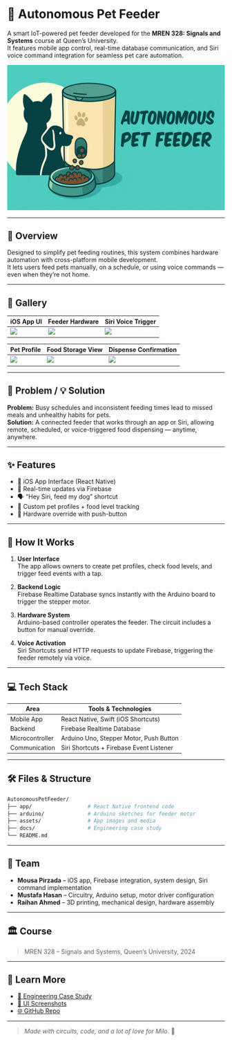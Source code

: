# 🐶 Autonomous Pet Feeder

A smart IoT-powered pet feeder developed for the **MREN 328: Signals and Systems** course at Queen’s University.  
It features mobile app control, real-time database communication, and Siri voice command integration for seamless pet care automation.

![Feeder Prototype](/images/pet_feeder_banner.png)

---

## 🚀 Overview

Designed to simplify pet feeding routines, this system combines hardware automation with cross-platform mobile development.  
It lets users feed pets manually, on a schedule, or using voice commands — even when they’re not home.

---

## 📸 Gallery

| iOS App UI | Feeder Hardware | Siri Voice Trigger |
|------------|------------------|---------------------|
| <img src="/assets/images/pet-feeder/main_menu.png" width="220"/> | <img src="/assets/images/pet-feeder/dog_feeder.jpg" width="220"/> | <img src="/assets/images/pet-feeder/siri_fed.png" width="220"/> |

| Pet Profile | Food Storage View | Dispense Confirmation |
|-------------|--------------------|-------------------------|
| <img src="/assets/images/pet-feeder/pet_profile.png" width="220"/> | <img src="/assets/images/pet-feeder/food_check.png" width="220"/> | <img src="/assets/images/pet-feeder/food_dispensed.png" width="220"/> |

---

## 🧩 Problem / 💡 Solution

**Problem:** Busy schedules and inconsistent feeding times lead to missed meals and unhealthy habits for pets.  
**Solution:** A connected feeder that works through an app or Siri, allowing remote, scheduled, or voice-triggered food dispensing — anytime, anywhere.

---

## ✨ Features

- 📱 iOS App Interface (React Native)
- 📡 Real-time updates via Firebase
- 🗣️ “Hey Siri, feed my dog” shortcut
- 🧠 Custom pet profiles + food level tracking
- 🔘 Hardware override with push-button

---

## 🧠 How It Works

1. **User Interface**  
   The app allows owners to create pet profiles, check food levels, and trigger feed events with a tap.

2. **Backend Logic**  
   Firebase Realtime Database syncs instantly with the Arduino board to trigger the stepper motor.

3. **Hardware System**  
   Arduino-based controller operates the feeder. The circuit includes a button for manual override.

4. **Voice Activation**  
   Siri Shortcuts send HTTP requests to update Firebase, triggering the feeder remotely via voice.

---

## 💻 Tech Stack

| Area             | Tools & Technologies                     |
|------------------|-------------------------------------------|
| Mobile App       | React Native, Swift (iOS Shortcuts)       |
| Backend          | Firebase Realtime Database                |
| Microcontroller  | Arduino Uno, Stepper Motor, Push Button   |
| Communication    | Siri Shortcuts + Firebase Event Listener  |

---

## 🛠️ Files & Structure

```bash
AutonomousPetFeeder/
├── app/                  # React Native frontend code
├── arduino/              # Arduino sketches for feeder motor
├── assets/               # App images and media
├── docs/                 # Engineering case study
└── README.md
```

---

## 👥 Team

- **Mousa Pirzada** – iOS app, Firebase integration, system design, Siri command implementation
- **Mustafa Hasan** – Circuitry, Arduino setup, motor driver configuration
- **Raihan Ahmed** – 3D printing, mechanical design, hardware assembly

---

## 🏛️ Course

> MREN 328 – Signals and Systems, Queen’s University, 2024

---

## 📖 Learn More

- [📄 Engineering Case Study](docs/pet-feeder-case-study.md)
- [📱 UI Screenshots](/assets/images/pet-feeder/)
- [🌐 GitHub Repo](https://github.com/20mup/AutonomousPetFeeder)

---

> _Made with circuits, code, and a lot of love for Milo._ 🐾
